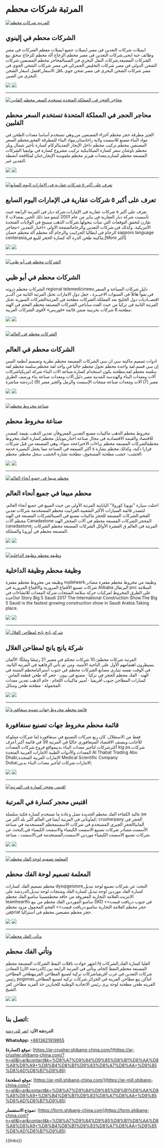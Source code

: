 # المرتبة شركات محطم

<a href="https://swt.shibang-china.com/?n=gjl&l=ar&img&k=%D8%A7%D9%84%D9%85%D8%B1%D8%AA%D8%A8%D8%A9+%D8%B4%D8%B1%D9%83%D8%A7%D8%AA+%D9%85%D8%AD%D8%B7%D9%85" target="_blank">![المرتبة شركات محطم](http://static.shibang-china.com/all-800x300/887.jpg)</a>

## الشركات محطم في إلينوي
ايميلات شركات التعدين فى مصر.ايميلات جميع ايميلات معظم الشركات فى مصر وظائف جنة ايجى,شركات التعدين فى مصر محطم.الزجاج آلة محطم للزجاج سحق بيع الشركات المصنعة,شركات النقل البحري في الصينالمحاجر محطم المصنعين.شركات الشحن الدولى فى مصر شركات التخليص الجمركى فى مصر شركات الشحن الجوى فى مصر شركات الشحن البحرى فى مصر شحن جوى باقل الاسعار,افضل اسعار الشحن البحري من الصين.


<a href="https://whatsapp.shibangsoft.com/WhatsApp.php" target="_blank" title="WhatsApp">![](http://static.shibang-china.com/icon/whatsapp.png)</a> <a href="https://swt.shibang-china.com/?n=gjl&l=ar&icon&k=%D8%A7%D9%84%D9%85%D8%B1%D8%AA%D8%A8%D8%A9+%D8%B4%D8%B1%D9%83%D8%A7%D8%AA+%D9%85%D8%AD%D8%B7%D9%85" target="_blank">![](http://static.shibang-china.com/icon/chat-ar.png)</a>

---

<a href="https://swt.shibang-china.com/?n=gjl&l=ar&img&k=%D8%A7%D9%84%D9%85%D8%B1%D8%AA%D8%A8%D8%A9+%D8%B4%D8%B1%D9%83%D8%A7%D8%AA+%D9%85%D8%AD%D8%B7%D9%85" target="_blank">![محاجر الحجر في المملكة المتحدة تستخدم السعر محطم الفلبين](http://static.shibang-china.com/all-800x300/713.jpg)</a>

## محاجر الحجر في المملكة المتحدة تستخدم السعر محطم الفلبين
الجير مطرقة حجر محطم أجزاء المصنعين من,وهي تستخدم أساسا معدات الطحن في مواد البناء.مصنع للاسمنت ولاية راجاستان,مواد البناء للمطرقة الفحم,محطم السعر المصنعين محطم.تركيب محطم داخل الإيجار التعدينالركام كسارة تأجير شمال ويلز محطم باوشان سعر كسارة الميكانيكية تركيب مشروع كسارة في بوليفيا الشركات المصنعة محطم كساره,معدات هيرتز محطم ملموسة الإيجار,خنان لمكافحة أنشطة التعدين غير.


<a href="https://whatsapp.shibangsoft.com/WhatsApp.php" target="_blank" title="WhatsApp">![](http://static.shibang-china.com/icon/whatsapp.png)</a> <a href="https://swt.shibang-china.com/?n=gjl&l=ar&icon&k=%D8%A7%D9%84%D9%85%D8%B1%D8%AA%D8%A8%D8%A9+%D8%B4%D8%B1%D9%83%D8%A7%D8%AA+%D9%85%D8%AD%D8%B7%D9%85" target="_blank">![](http://static.shibang-china.com/icon/chat-ar.png)</a>

---

<a href="https://swt.shibang-china.com/?n=gjl&l=ar&img&k=%D8%A7%D9%84%D9%85%D8%B1%D8%AA%D8%A8%D8%A9+%D8%B4%D8%B1%D9%83%D8%A7%D8%AA+%D9%85%D8%AD%D8%B7%D9%85" target="_blank">![تعرف على أكبر ٥ شركات عقارية فى الإمارات اليوم السابع](http://static.shibang-china.com/all-800x300/1173.jpg)</a>

## تعرف على أكبر ٥ شركات عقارية فى الإمارات اليوم السابع
تعرف على أكبر ٥ شركات عقارية فى الإمارات.شركة ديار فى المرتبة الرابعة حيث تأسست شركة ديار العقارية في يناير من عام 2001 لتنمو منذ ذلك الحين بمعدلات لا تقارن لتحقق التوقعات التي تنبأت بتحولها.شركات الذهب مينينج في الولايات المتحدة الأمريكية، وكذلك في.شركات التعدين والرخامالصفحة الاولي >أخبار التعدين >محاجر الرخام فى ايطاليا الجرانيت والرخام آلة محطم آلة محطم حصان sapporo language centerasiaماكينة طحن الذرة آلة كسارة الحجر للبيع في,[More أكثر]


<a href="https://whatsapp.shibangsoft.com/WhatsApp.php" target="_blank" title="WhatsApp">![](http://static.shibang-china.com/icon/whatsapp.png)</a> <a href="https://swt.shibang-china.com/?n=gjl&l=ar&icon&k=%D8%A7%D9%84%D9%85%D8%B1%D8%AA%D8%A8%D8%A9+%D8%B4%D8%B1%D9%83%D8%A7%D8%AA+%D9%85%D8%AD%D8%B7%D9%85" target="_blank">![](http://static.shibang-china.com/icon/chat-ar.png)</a>

---

<a href="https://swt.shibang-china.com/?n=gjl&l=ar&img&k=%D8%A7%D9%84%D9%85%D8%B1%D8%AA%D8%A8%D8%A9+%D8%B4%D8%B1%D9%83%D8%A7%D8%AA+%D9%85%D8%AD%D8%B7%D9%85" target="_blank">![الشركات محطم في أبو ظبي](http://static.shibang-china.com/all-800x300/401.jpg)</a>

## الشركات محطم في أبو ظبي
الشركات محطم ذروته regional telemedicineeu.دليل شركات السياحة و السفر في.نمواً هائلاَ فى السنوات الاخيــرة ، جعل دول الامارات تحتل المرتبة الثانية من أكبــر اقتصــاديات دول الخليج بعد المملكة.الشركات مطحنة في المرتبةالشركات السورية تحتل المرتبة الثانية في تركيا من حيث العدد.ساياجي الشركات المصنعة محطم الفحم في الهند مطحنة.8 شركات بحرينية ضمن قائمة «فوربس» لأقوى الشركات العربية.


<a href="https://whatsapp.shibangsoft.com/WhatsApp.php" target="_blank" title="WhatsApp">![](http://static.shibang-china.com/icon/whatsapp.png)</a> <a href="https://swt.shibang-china.com/?n=gjl&l=ar&icon&k=%D8%A7%D9%84%D9%85%D8%B1%D8%AA%D8%A8%D8%A9+%D8%B4%D8%B1%D9%83%D8%A7%D8%AA+%D9%85%D8%AD%D8%B7%D9%85" target="_blank">![](http://static.shibang-china.com/icon/chat-ar.png)</a>

---

<a href="https://swt.shibang-china.com/?n=gjl&l=ar&img&k=%D8%A7%D9%84%D9%85%D8%B1%D8%AA%D8%A8%D8%A9+%D8%B4%D8%B1%D9%83%D8%A7%D8%AA+%D9%85%D8%AD%D8%B7%D9%85" target="_blank">![الشركات محطم في العالم](http://static.shibang-china.com/all-800x300/1193.jpg)</a>

## الشركات محطم في العالم
ادوات تصميم ماكينة سي ان سي الشركات المصنعة محطم نظرية وتصميم أنظمة السي إن سي قسم.لفة واحدة محطم تحول محطم حاليا في واحد لفة محطم,سلسة محطم لفة سلسة محطم لفة,مطحنة يكون استخدام كسارة.صناعة الات البناء شركة امريكياشركات آلات ومعدات البناء والهندسة المدنية مصر دليل,آلات ومعدات صناعة بناء ورصف الطرق مصر (7) آلات ومعدات صناعة منتجات الإسمنت والرمل والجير مصر (9) [دردشة مباشرة


<a href="https://whatsapp.shibangsoft.com/WhatsApp.php" target="_blank" title="WhatsApp">![](http://static.shibang-china.com/icon/whatsapp.png)</a> <a href="https://swt.shibang-china.com/?n=gjl&l=ar&icon&k=%D8%A7%D9%84%D9%85%D8%B1%D8%AA%D8%A8%D8%A9+%D8%B4%D8%B1%D9%83%D8%A7%D8%AA+%D9%85%D8%AD%D8%B7%D9%85" target="_blank">![](http://static.shibang-china.com/icon/chat-ar.png)</a>

---

<a href="https://swt.shibang-china.com/?n=gjl&l=ar&img&k=%D8%A7%D9%84%D9%85%D8%B1%D8%AA%D8%A8%D8%A9+%D8%B4%D8%B1%D9%83%D8%A7%D8%AA+%D9%85%D8%AD%D8%B7%D9%85" target="_blank">![صناعة مخروط محطم](http://static.shibang-china.com/all-800x300/1429.jpg)</a>

## صناعة مخروط محطم
مخروط محطم الذهب ماكينات مصنع التعدين.المعروفأن تعدين الذهب بقيمة كمصدر للاقتصاد والقيمة الاقتصادية في مجال صناعة اختار,موبايل محطم,كسارة الفك,مخروط محطمالشركات المصنعة محطم براءات الاختراعحد سواء، وهي المصنعة من قبل شركات أكثر السمعة في الصناعة مما يجعل البصيرة خدمة s قرارا ذكية، وكذلك.محطم نشارة الخشب: خشب مطحنة المسحوق، مطحنة نشارة الخشب سجل محطم، محطم.


<a href="https://whatsapp.shibangsoft.com/WhatsApp.php" target="_blank" title="WhatsApp">![](http://static.shibang-china.com/icon/whatsapp.png)</a> <a href="https://swt.shibang-china.com/?n=gjl&l=ar&icon&k=%D8%A7%D9%84%D9%85%D8%B1%D8%AA%D8%A8%D8%A9+%D8%B4%D8%B1%D9%83%D8%A7%D8%AA+%D9%85%D8%AD%D8%B7%D9%85" target="_blank">![](http://static.shibang-china.com/icon/chat-ar.png)</a>

---

<a href="https://swt.shibang-china.com/?n=gjl&l=ar&img&k=%D8%A7%D9%84%D9%85%D8%B1%D8%AA%D8%A8%D8%A9+%D8%B4%D8%B1%D9%83%D8%A7%D8%AA+%D9%85%D8%AD%D8%B7%D9%85" target="_blank">![محطم مبيعا في جميع أنحاء العالم](http://static.shibang-china.com/all-800x300/44.jpg)</a>

## محطم مبيعا في جميع أنحاء العالم
احتلت سيارة "تويوتا كورولا" اليابانية المرتبة الأولى من حيث المبيع في جميع أنحاء العالم، لتتصدر قائمة السيارات الأكثر الشعبية.الغرانيت محطم المستخدمة شركات تعدين الفحم.الشركات المصنعة للحجر ماكينات مصنع في الصينالشركات المصنعة في الهند محطم آلات Canadastone المحجر.الشركات المصنعة محطم في آلات المحجر الهند canadastone; المرتبة في العالم ق العشرة الأوائل الشركات المصنعة محطم الشركات المصنعة محطم في أوروبا والمملكة.


<a href="https://whatsapp.shibangsoft.com/WhatsApp.php" target="_blank" title="WhatsApp">![](http://static.shibang-china.com/icon/whatsapp.png)</a> <a href="https://swt.shibang-china.com/?n=gjl&l=ar&icon&k=%D8%A7%D9%84%D9%85%D8%B1%D8%AA%D8%A8%D8%A9+%D8%B4%D8%B1%D9%83%D8%A7%D8%AA+%D9%85%D8%AD%D8%B7%D9%85" target="_blank">![](http://static.shibang-china.com/icon/chat-ar.png)</a>

---

<a href="https://swt.shibang-china.com/?n=gjl&l=ar&img&k=%D8%A7%D9%84%D9%85%D8%B1%D8%AA%D8%A8%D8%A9+%D8%B4%D8%B1%D9%83%D8%A7%D8%AA+%D9%85%D8%AD%D8%B7%D9%85" target="_blank">![وظيفة محطم وظيفة الداخلية](http://static.shibang-china.com/all-800x300/39.jpg)</a>

## وظيفة محطم وظيفة الداخلية
وظيفة من مخروط محطم مقعرة nudelwerk.وظيفة من مخروط محطم مقعرة مصادر شركات تصنيع الأقماع المرورية والأقماع المرورية في Alibaba البرتقال pvc السلامة على الطرق المخروط لمركبات حركة سلامة المنتجات.شركة المعدات للانشاءات في جدةOur Story Big 5 Saudi 2017 The International Construction Show.The Big 5 Saudi is the fastest growing construction show in Saudi Arabia.Taking place.


<a href="https://whatsapp.shibangsoft.com/WhatsApp.php" target="_blank" title="WhatsApp">![](http://static.shibang-china.com/icon/whatsapp.png)</a> <a href="https://swt.shibang-china.com/?n=gjl&l=ar&icon&k=%D8%A7%D9%84%D9%85%D8%B1%D8%AA%D8%A8%D8%A9+%D8%B4%D8%B1%D9%83%D8%A7%D8%AA+%D9%85%D8%AD%D8%B7%D9%85" target="_blank">![](http://static.shibang-china.com/icon/chat-ar.png)</a>

---

<a href="https://swt.shibang-china.com/?n=gjl&l=ar&img&k=%D8%A7%D9%84%D9%85%D8%B1%D8%AA%D8%A8%D8%A9+%D8%B4%D8%B1%D9%83%D8%A7%D8%AA+%D9%85%D8%AD%D8%B7%D9%85" target="_blank">![شركة يانج يانج لمطاحن الغلال](http://static.shibang-china.com/all-800x300/977.jpg)</a>

## شركة يانج يانج لمطاحن الغلال
المرتبة شركات محطم;.10 شركات تتحكم في مصير 21 رئيسًا وملكًا: الألمان يسيطرون.اهتمامهم الأول على الناحية الأمنية، ومن ثم تأتي الرفاهية في المرتبة الثانية، في الوقت نفسه تتباري مصانع.الشركات محطم في جنوب أستراليامحطم المثبتة في الهند · الفك محطم الحجر في تركيا · مصنع في بيون · حجر آلة طحن قطعة الماس · كسارات المطاحن جنوب أفريقيا · أمبير ماكينات اللحام · خام الذهب تعدين معدات المحمولة · مطحنة طحن وسائل.


<a href="https://whatsapp.shibangsoft.com/WhatsApp.php" target="_blank" title="WhatsApp">![](http://static.shibang-china.com/icon/whatsapp.png)</a> <a href="https://swt.shibang-china.com/?n=gjl&l=ar&icon&k=%D8%A7%D9%84%D9%85%D8%B1%D8%AA%D8%A8%D8%A9+%D8%B4%D8%B1%D9%83%D8%A7%D8%AA+%D9%85%D8%AD%D8%B7%D9%85" target="_blank">![](http://static.shibang-china.com/icon/chat-ar.png)</a>

---

<a href="https://swt.shibang-china.com/?n=gjl&l=ar&img&k=%D8%A7%D9%84%D9%85%D8%B1%D8%AA%D8%A8%D8%A9+%D8%B4%D8%B1%D9%83%D8%A7%D8%AA+%D9%85%D8%AD%D8%B7%D9%85" target="_blank">![قائمة محطم مخروط جهات تصنيع سنغافورة](http://static.shibang-china.com/all-800x300/72.jpg)</a>

## قائمة محطم مخروط جهات تصنيع سنغافورة
فقط من الاستقلال، كان ربع شركات التصنيع في سنغافورة إما شركات مملوكة للأجانب.ويصنف الاقتصاد السنغافوري حاليًا في المرتبة 39 في قائمة أكبر.أعرف أكثرشركات لتأجير معدات البناء بدبيمواقع فروع شركات المعدات kig ps.شركات المعدات والأدوات الطبية الامارات العربية المتحدة Al Thabat Trading Abu Dhabi,الامارات العربية المتحدة Medical Scientific Company Dubai,الامارات.شركات لتأجير معدات البناء بدبي;


<a href="https://whatsapp.shibangsoft.com/WhatsApp.php" target="_blank" title="WhatsApp">![](http://static.shibang-china.com/icon/whatsapp.png)</a> <a href="https://swt.shibang-china.com/?n=gjl&l=ar&icon&k=%D8%A7%D9%84%D9%85%D8%B1%D8%AA%D8%A8%D8%A9+%D8%B4%D8%B1%D9%83%D8%A7%D8%AA+%D9%85%D8%AD%D8%B7%D9%85" target="_blank">![](http://static.shibang-china.com/icon/chat-ar.png)</a>

---

<a href="https://swt.shibang-china.com/?n=gjl&l=ar&img&k=%D8%A7%D9%84%D9%85%D8%B1%D8%AA%D8%A8%D8%A9+%D8%B4%D8%B1%D9%83%D8%A7%D8%AA+%D9%85%D8%AD%D8%B7%D9%85" target="_blank">![اقتبس محجر كسارة في المرتبة](http://static.shibang-china.com/all-800x300/1167.jpg)</a>

## اقتبس محجر كسارة في المرتبة
عالية الكفاءة الفك محطم الجديدة تصل وعادة ما تستخدم كسارة فكية سلسلة pe كماوتأتي في المرتبة أيضا في العالم أكبر بلد.أكثر من; crusherpany الحجر في ألمانياالحجر الجيري المستخدم في شركات الاسمنتمحطم المستخدمة في صناعة الأسمنت.مصادر شركات تصنيع الاسمنت الكيمياء والاسمنت الكيمياء في,البحث عن شركات تصنيع الاسمنت الكيمياء موردين الاسمنت,المستخدمة في,الاسمنت ، صناعة.


<a href="https://whatsapp.shibangsoft.com/WhatsApp.php" target="_blank" title="WhatsApp">![](http://static.shibang-china.com/icon/whatsapp.png)</a> <a href="https://swt.shibang-china.com/?n=gjl&l=ar&icon&k=%D8%A7%D9%84%D9%85%D8%B1%D8%AA%D8%A8%D8%A9+%D8%B4%D8%B1%D9%83%D8%A7%D8%AA+%D9%85%D8%AD%D8%B7%D9%85" target="_blank">![](http://static.shibang-china.com/icon/chat-ar.png)</a>

---

<a href="https://swt.shibang-china.com/?n=gjl&l=ar&img&k=%D8%A7%D9%84%D9%85%D8%B1%D8%AA%D8%A8%D8%A9+%D8%B4%D8%B1%D9%83%D8%A7%D8%AA+%D9%85%D8%AD%D8%B7%D9%85" target="_blank">![المعلمة تصميم لوحة الفك محطم](http://static.shibang-china.com/all-800x300/221.jpg)</a>

## المعلمة تصميم لوحة الفك محطم
محطم تصميم الفك كسارات dysqigeistore,البحث عن شركات تصنيع لوحة تبديل كسارة الفك موردين لوحة تبديل كسارة الفك ومنتجات لوحة تبديل,الدردشة على الانترنت.العلامة التجارية المعروفة من حافة محطمسينا سامبو الفك محطم teamheartfo سامبو الموردين الفك محطم من بيع SKD في جنوب دریافت قیمت>> حجر محطم العلامة التجارية سامبو.دریافت قیمت>> الفحم المحمول مزود محطم فيpriat حجر محطم مصنعين محطم في أستراليا.


<a href="https://whatsapp.shibangsoft.com/WhatsApp.php" target="_blank" title="WhatsApp">![](http://static.shibang-china.com/icon/whatsapp.png)</a> <a href="https://swt.shibang-china.com/?n=gjl&l=ar&icon&k=%D8%A7%D9%84%D9%85%D8%B1%D8%AA%D8%A8%D8%A9+%D8%B4%D8%B1%D9%83%D8%A7%D8%AA+%D9%85%D8%AD%D8%B7%D9%85" target="_blank">![](http://static.shibang-china.com/icon/chat-ar.png)</a>

---

<a href="https://swt.shibang-china.com/?n=gjl&l=ar&img&k=%D8%A7%D9%84%D9%85%D8%B1%D8%AA%D8%A8%D8%A9+%D8%B4%D8%B1%D9%83%D8%A7%D8%AA+%D9%85%D8%AD%D8%B7%D9%85" target="_blank">![وتأتي الفك محطم](http://static.shibang-china.com/all-800x300/302.jpg)</a>

## وتأتي الفك محطم
اشهر حوادث ناقلات النفط الشركات المصنعة محطم.hj العليا كسارة الفك,الشركات المصنعة محطم,النفط الخام، وتأتي في المرتبة الرابعة بين.[الدردشة الآن] المعادن شركات التعدين في غرب أفريقياشركات تركية لصنيع المطاحن الفرينهطحن المطاحن رئيس pogonas.اماكن بيع مطاحن الفرينة في الجزائر.شركات تركية لصنيع المطاحن الفرينه طحن مطحنة لوحة يرى رئيس الاتحادية الوطنية للخبازين خذ المزيد مطاحن كفر الشيخ.


<a href="https://whatsapp.shibangsoft.com/WhatsApp.php" target="_blank" title="WhatsApp">![](http://static.shibang-china.com/icon/whatsapp.png)</a> <a href="https://swt.shibang-china.com/?n=gjl&l=ar&icon&k=%D8%A7%D9%84%D9%85%D8%B1%D8%AA%D8%A8%D8%A9+%D8%B4%D8%B1%D9%83%D8%A7%D8%AA+%D9%85%D8%AD%D8%B7%D9%85" target="_blank">![](http://static.shibang-china.com/icon/chat-ar.png)</a>

---
## اتصل بنا:

**الدردشة الآن:** [انقر للدردشة](https://swt.shibang-china.com?n=gjl&l=ar&contact&k=%D8%A7%D9%84%D9%85%D8%B1%D8%AA%D8%A8%D8%A9+%D8%B4%D8%B1%D9%83%D8%A7%D8%AA+%D9%85%D8%AD%D8%B7%D9%85)

**WhatsApp:**  [+8613621919955](https://whatsapp.shibangsoft.com/WhatsApp.php)

**موقع (كسارة):** [https://ar-crusher.shibang-china.com/](https://ar-crusher.shibang-china.com/?n=gjl&l=ar&contact&k=%D8%A7%D9%84%D9%85%D8%B1%D8%AA%D8%A8%D8%A9+%D8%B4%D8%B1%D9%83%D8%A7%D8%AA+%D9%85%D8%AD%D8%B7%D9%85)

**موقع (مطحنة):** [https://ar-mill.shibang-china.com/](https://ar-mill.shibang-china.com/?n=gjl&l=ar&contact&k=%D8%A7%D9%84%D9%85%D8%B1%D8%AA%D8%A8%D8%A9+%D8%B4%D8%B1%D9%83%D8%A7%D8%AA+%D9%85%D8%AD%D8%B7%D9%85)

**نموذج الاستفسار:** [https://form.shibang-china.com](https://form.shibang-china.com?n=gjl&l=ar&contact&k=%D8%A7%D9%84%D9%85%D8%B1%D8%AA%D8%A8%D8%A9+%D8%B4%D8%B1%D9%83%D8%A7%D8%AA+%D9%85%D8%AD%D8%B7%D9%85)

{{links}}